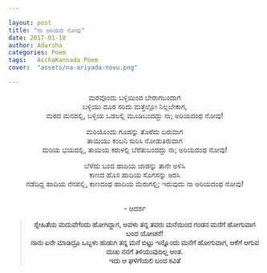 ```yaml
---

layout: post
title: "ನಾ ಅರಿಯದ ನೋವು"
date: 2017-01-18
author: Adarsha
categories: Poem
tags:	AcchaKannada Poem
cover:  "assets/na-ariyada-novu.png"

---
```


<p align= "center"> ಮರವೊಂದು ಬಳ್ಳಿಯಿಂದ ಬೇರಾಗಬಂದಾಗ<br>
ಬಳ್ಳಿಯು ದೂರ ಸರಿದು ಮತ್ತೆಲ್ಲೋ ನಿಲ್ಲಬೇಕಾಗ,<br>
ಮರದ ಮನದಲ್ಲಿ, ಬಳ್ಳಿಯ ಒಡಲಲ್ಲಿ ಮೂಡಿಬಂದದ್ದು ನಾ; ಅರಿಯದಂಥ ನೋವು!<br></p><!--more-->

<p align= "center">ಮರಿಯೊಂದು ಗೂಡನ್ನು ತೊರೆದು ಬರುವಾಗ<br>
ತಾಯಿಯು ಕಂಬನಿ ಸುರಿಸಿ ನೋಡುತಿರುವಾಗ<br>
ಮರಿಯ ಭಯದಲ್ಲಿ, ತಾಯಿಯ ಕರುಳಲ್ಲಿ ಬೆರೆತುಬಂದದ್ದು ನಾ; ಅರಿಯದಂಥ ನೋವು!<br></p>

<p align= "center">ಬೆಳೆದು ಬಂದ ಹಾದಿಯ ಜಾಡನ್ನು ತಾನೇ ಅಳಿಸಿ<br>
ಕಾಣದ ಹೊಸ ಹಾದಿಯ ಸೊಗಸನ್ನು ಅರಸಿ<br>
ನಡೆದಿದ್ದ ಹಾದಿಯ ನೆನಪಲ್ಲಿ, ಕಾಣದಂಥ ಹಾದಿಯ ಮೆರುಗಲ್ಲಿ; ಇರುವುದು ನಾ ಅರಿಯದಂಥ ನೋವು!<br><br></p>

<p align= "center">- ಆದರ್ಶ <p>

><strong><p align= "center"> ಸ್ನೇಹಿತೆಯ ಮದುವೆಗೆಂದು ಹೋಗಿದ್ದಾಗ, ಅವಳು ತನ್ನ ತವರು ಮನೆಯಿಂದ ಗಂಡನ ಮನೆಗೆ ಹೋಗುವಾಗ ಬಂದ ಯೋಚನೆ!<br>
ನಾನು ಏನೇ ಮಾಡಿದ್ರೂ ಒಬ್ಬಳು ಹುಡುಗಿ ತನ್ನ ಮನೆ ಬಿಟ್ಟು ಇನ್ನೊಂದು ಮನೆಗೆ ಹೋಗುವಾಗ, ಆಕೆಗೆ ಆಗುವ ದುಃಖ ನನಗೆ ತಿಳಿಯುವುದಿಲ್ಲ ಅಂತ.<br> ಇದು ಆ ಘಳಿಗೆಯಲಿ ಬಂದ ಕವಿತೆ<p></strong>
